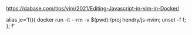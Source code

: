https://dabase.com/tips/vim/2021/Editing-Javascript-in-vim-in-Docker/

alias je='f(){ docker run -it --rm -v $(pwd):/proj hendry/js-nvim; unset -f f; }; f'
